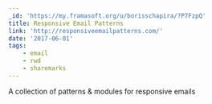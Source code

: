 ```yaml
---
_id: 'https://my.framasoft.org/u/borisschapira/?P7FzpQ'
title: Responsive Email Patterns
link: 'http://responsiveemailpatterns.com/'
date: '2017-06-01'
tags:
    - email
    - rwd
    - sharemarks
---
```


<div class="markdown"><p>A collection of patterns &amp; modules for responsive emails
</p></div>
